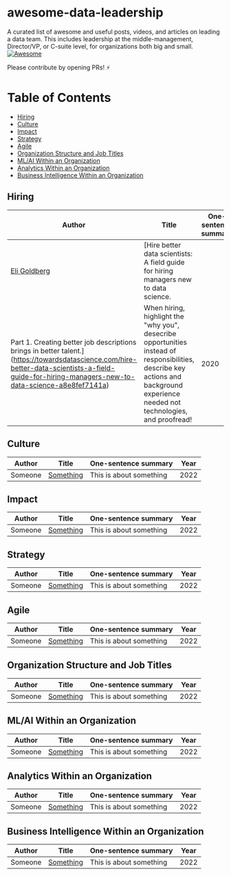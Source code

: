 # awesome-data-leadership 
A curated list of awesome and useful posts, videos, and articles on leading a data team. This includes leadership at the middle-management, Director/VP, or C-suite level, for organizations both big and small. [![Awesome](https://awesome.re/badge.svg)](https://awesome.re)

Please contribute by opening PRs! ⚡️ 

# Table of Contents

- [Hiring](#hiring)
- [Culture](#culture)
- [Impact](#impact)
- [Strategy](#strategy)
- [Agile](#agile)
- [Organization Structure and Job Titles](#organization-structure-and-job-titles)
- [ML/AI Within an Organization](#ML-AI-within-an-organization)
- [Analytics Within an Organization](#analytics-within-an-organization)
- [Business Intelligence Within an Organization](#business-intelligence-within-an-organization)


## Hiring
|Author|Title|One-sentence summary|Year|
|---|---|---|---|
|[Eli Goldberg](https://www.linkedin.com/in/eli-goldberg/)|[Hire better data scientists: A field guide for hiring managers new to data science.
Part 1. Creating better job descriptions brings in better talent.](https://towardsdatascience.com/hire-better-data-scientists-a-field-guide-for-hiring-managers-new-to-data-science-a8e8fef7141a)|When hiring, highlight the "why you", desecribe opportunities instead of responsibilities, describe key actions and background experience needed not technologies, and proofread!|2020|


## Culture

|Author|Title|One-sentence summary|Year|
|---|---|---|---|
|Someone|[Something](#)|This is about something|2022|


## Impact

|Author|Title|One-sentence summary|Year|
|---|---|---|---|
|Someone|[Something](#)|This is about something|2022|



## Strategy

|Author|Title|One-sentence summary|Year|
|---|---|---|---|
|Someone|[Something](#)|This is about something|2022|



## Agile

|Author|Title|One-sentence summary|Year|
|---|---|---|---|
|Someone|[Something](#)|This is about something|2022|


## Organization Structure and Job Titles

|Author|Title|One-sentence summary|Year|
|---|---|---|---|
|Someone|[Something](#)|This is about something|2022|


## ML/AI Within an Organization

|Author|Title|One-sentence summary|Year|
|---|---|---|---|
|Someone|[Something](#)|This is about something|2022|


## Analytics Within an Organization

|Author|Title|One-sentence summary|Year|
|---|---|---|---|
|Someone|[Something](#)|This is about something|2022|


## Business Intelligence Within an Organization

|Author|Title|One-sentence summary|Year|
|---|---|---|---|
|Someone|[Something](#)|This is about something|2022|

